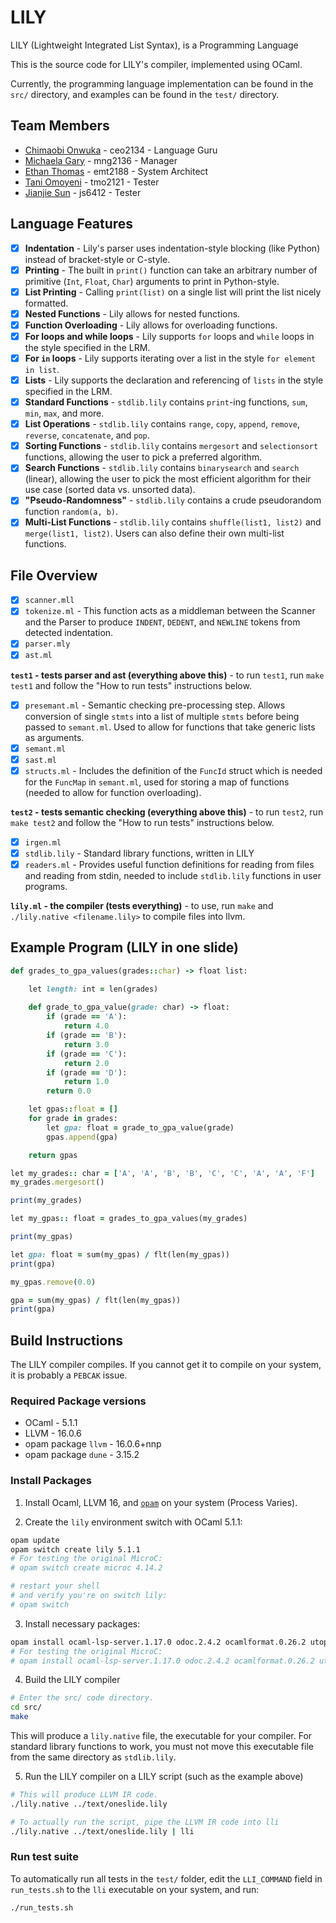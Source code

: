 # LILY

LILY (Lightweight Integrated List Syntax), is a Programming Language 

This is the source code for LILY's compiler, implemented using OCaml.

Currently, the programming language implementation can be found in the `src/` directory, and examples can be found in the `test/` directory.

## Team Members

- [Chimaobi Onwuka](https://github.com/chimaobionwuka) - ceo2134 - Language Guru
- [Michaela Gary](https://github.com/michaelagary) - mng2136 - Manager
- [Ethan Thomas](https://github.com/ethmth) - emt2188 - System Architect
- [Tani Omoyeni](https://github.com/tmo2121) - tmo2121 - Tester
- [Jianjie Sun](https://github.com/cszswx) - js6412 - Tester

## Language Features

- [x] **Indentation** - Lily's parser uses indentation-style blocking (like Python) instead of bracket-style or C-style.
- [x] **Printing** - The built in `print()` function can take an arbitrary number of primitive (`Int`, `Float`, `Char`) arguments to print in Python-style.
- [x] **List Printing** - Calling `print(list)` on a single list will print the list nicely formatted.
- [x] **Nested Functions** - Lily allows for nested functions.
- [x] **Function Overloading** - Lily allows for overloading functions.
- [x] **For loops and while loops** - Lily supports `for` loops and `while` loops in the style specified in the LRM.
- [x] **For `in` loops** - Lily supports iterating over a list in the style `for element in list`.
- [x] **Lists** - Lily supports the declaration and referencing of `lists` in the style specified in the LRM.
- [x] **Standard Functions** - `stdlib.lily` contains `print`-ing functions, `sum`, `min`, `max`, and more.
- [x] **List Operations** - `stdlib.lily` contains `range`, `copy`, `append`, `remove`, `reverse`, `concatenate`, and `pop`.
- [x] **Sorting Functions** - `stdlib.lily` contains `mergesort` and `selectionsort` functions, allowing the user to pick a preferred algorithm.
- [x] **Search Functions** - `stdlib.lily` contains `binarysearch` and `search` (linear), allowing the user to pick the most efficient algorithm for their use case (sorted data vs. unsorted data).
- [x] **"Pseudo-Randomness"** - `stdlib.lily` contains a crude pseudorandom function `random(a, b)`.
- [x] **Multi-List Functions** - `stdlib.lily` contains `shuffle(list1, list2)` and `merge(list1, list2)`. Users can also define their own multi-list functions.

## File Overview

- [x] `scanner.mll`
- [x] `tokenize.ml` - This function acts as a middleman between the Scanner and the Parser to produce `INDENT`, `DEDENT`, and `NEWLINE` tokens from detected indentation.
- [x] `parser.mly`
- [x] `ast.ml`

**`test1` - tests parser and ast (everything above this)** - to run `test1`, run `make test1` and follow the "How to run tests" instructions below.

- [x] `presemant.ml` - Semantic checking pre-processing step. Allows conversion of single `stmts` into a list of multiple `stmts` before being passed to `semant.ml`. Used to allow for functions that take generic lists as arguments.
- [x] `semant.ml`
- [x] `sast.ml`
- [x] `structs.ml` - Includes the definition of the `FuncId` struct which is needed for the `FuncMap` in `semant.ml`, used for storing a map of functions (needed to allow for function overloading).

**`test2` - tests semantic checking (everything above this)** - to run `test2`, run `make test2` and follow the "How to run tests" instructions below.

- [x] `irgen.ml`
- [x] `stdlib.lily` - Standard library functions, written in LILY
- [x] `readers.ml` - Provides useful function definitions for reading from files and reading from stdin, needed to include `stdlib.lily` functions in user programs.

**`lily.ml` - the compiler (tests everything)** - to use, run `make` and `./lily.native <filename.lily>` to compile files into llvm.

## Example Program (LILY in one slide)

```rb
def grades_to_gpa_values(grades::char) -> float list:

    let length: int = len(grades)
    
    def grade_to_gpa_value(grade: char) -> float:
        if (grade == 'A'):
            return 4.0
        if (grade == 'B'):
            return 3.0
        if (grade == 'C'):
            return 2.0
        if (grade == 'D'):
            return 1.0
        return 0.0

    let gpas::float = []
    for grade in grades:
        let gpa: float = grade_to_gpa_value(grade)
        gpas.append(gpa)

    return gpas

let my_grades:: char = ['A', 'A', 'B', 'B', 'C', 'C', 'A', 'A', 'F']
my_grades.mergesort()

print(my_grades)

let my_gpas:: float = grades_to_gpa_values(my_grades)

print(my_gpas)

let gpa: float = sum(my_gpas) / flt(len(my_gpas))
print(gpa)

my_gpas.remove(0.0)

gpa = sum(my_gpas) / flt(len(my_gpas))
print(gpa)
```

## Build Instructions

The LILY compiler compiles. If you cannot get it to compile on your system, it is probably a `PEBCAK` issue.

### Required Package versions
- OCaml - 5.1.1
- LLVM - 16.0.6
- opam package `llvm` - 16.0.6+nnp
- opam package `dune` - 3.15.2

### Install Packages

1. Install Ocaml, LLVM 16, and [`opam`](https://ocaml.org/docs/installing-ocaml) on your system (Process Varies).

2. Create the `lily` environment switch with OCaml 5.1.1:
```sh
opam update
opam switch create lily 5.1.1
# For testing the original MicroC:
# opam switch create microc 4.14.2

# restart your shell
# and verify you're on switch lily:
# opam switch
```

3. Install necessary packages:

```sh
opam install ocaml-lsp-server.1.17.0 odoc.2.4.2 ocamlformat.0.26.2 utop.2.14.0 dune.3.15.2 llvm.16.0.6+nnp
# For testing the original MicroC:
# opam install ocaml-lsp-server.1.17.0 odoc.2.4.2 ocamlformat.0.26.2 utop.2.14.0 dune.3.15.2 llvm.14.0.6
```

4. Build the LILY compiler

```sh
# Enter the src/ code directory.
cd src/
make
```

This will produce a `lily.native` file, the executable for your compiler. For standard library functions to work,
you must not move this executable file from the same directory as `stdlib.lily`.



5. Run the LILY compiler on a LILY script (such as the example above)

```sh
# This will produce LLVM IR code.
./lily.native ../text/oneslide.lily

# To actually run the script, pipe the LLVM IR code into lli
./lily.native ../text/oneslide.lily | lli
```

### Run test suite

To automatically run all tests in the `test/` folder, edit the `LLI_COMMAND` field in `run_tests.sh` to the `lli` executable on your system, and run:

```sh
./run_tests.sh
```
